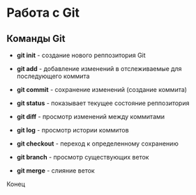 # Работа с Git

## Команды Git

* __git init__ - создание нового реппозитория Git
* __git add__ - добавление изменений в отслеживаемые для последующего коммита
* __git commit__ - сохранение изменений (создание коммита)
* __git status__ - показывает текущее состояние реппозитория
* __git diff__ - просмотр изменений между коммитами
* __git log__ - просмотр истории коммитов
* __git checkout__ - переход к определенному сохранению
 
* __git branch__ - просмотр существующих веток
* __git merge__ - слияние веток
 
Конец